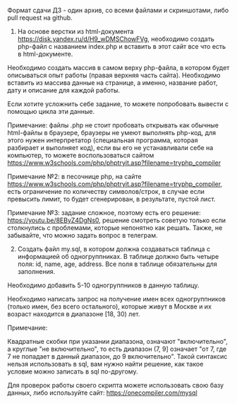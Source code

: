Формат сдачи ДЗ - один архив, со всеми файлами и скриншотами, либо pull request на github.

1. На основе верстки из html-документа https://disk.yandex.ru/d/H9_wDMSChowFVg, необходимо создать php-файл с названием index.php и вставить в этот сайт все что есть в html-документе.

Необходимо создать массив в самом верху php-файла, в котором будет описываться опыт работы (правая верхняя часть сайта). Необходимо вставить из массива данные на странице, а именно, название работ, дату и описание для каждой работы.

Если хотите усложнить себе задание, то можете попробовать вывести с помощью цикла эти данные.

Примечание: файлы .php не стоит пробовать открывать как обычные html-файлы в браузере, браузеры не умеют выполнять php-код, для этого нужен интерпретатор (специальная программа, которая разбирает и выполняет код), если вы его не устанавливали себе на компьютер, то можете воспользоваться сайтом https://www.w3schools.com/php/phptryit.asp?filename=tryphp_compiler

Примечание №2: в песочнице php, на сайте https://www.w3schools.com/php/phptryit.asp?filename=tryphp_compiler, есть ограничение по количеству символов/строк, в случае если превысить лимит, то будет сгенерирован, в результате, пустой лист.

Примечание №3: задание сложное, поэтому есть его решение: https://youtu.be/8EByZ4DgNs0, решение смотреть советую только если столкнулись с проблемами, которые непонятно как решать. Также, не забывайте, что можно задать вопрос в телеграм.

2. Создать файл my.sql, в котором должна создаваться таблица с информацией об одногруппниках. В таблице должно быть четыре поля: id, name, age, address. Все поля в таблице обязательны для заполнения.

Необходимо добавить 5-10 одногруппников в данную таблицу.

Необходимо написать запрос на получение имен всех одногруппников (только имен, без всего остального), которые живут в Москве и их возраст находится в диапазоне [18, 30) лет.

Примечание:

Квадратные скобки при указании диапазона, означают "включительно", а круглые "не включительно", то есть диапазон (7, 9] означает "от 7, где 7 не попадает в данный диапазон, до 9 включительно". Такой синтаксис нельзя использовать в sql, вам нужно найти решение, как такое условие можно записать в sql по-другому.

Для проверок работы своего скрипта можете использовать свою базу данных, либо используйте сайт: https://onecompiler.com/mysql